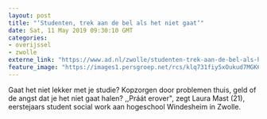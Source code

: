 ```yaml
---
layout: post
title: "‘Studenten, trek aan de bel als het niet gaat‘"
date: Sat, 11 May 2019 09:30:10 GMT
categories: 
- overijssel 
- zwolle 
externe_link: "https://www.ad.nl/zwolle/studenten-trek-aan-de-bel-als-het-niet-gaat~ab4ebf55/"
feature_image: "https://images1.persgroep.net/rcs/klq731fiy5xOukud7MGK6oeOvWk/diocontent/147844338/_fitwidth/400/?appId=21791a8992982cd8da851550a453bd7f&quality=0.7"
---
```


Gaat het niet lekker met je studie? Kopzorgen door problemen thuis, geld of de angst dat je het niet gaat halen? ,,Práát erover", zegt Laura Mast (21), eerstejaars student social work aan hogeschool Windesheim in Zwolle.

